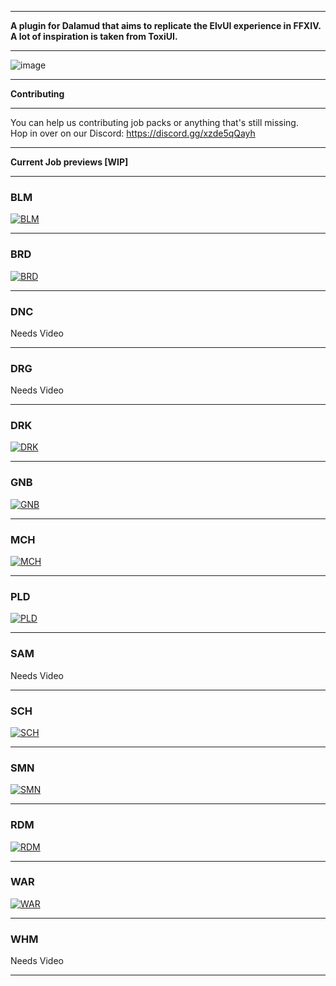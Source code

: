 ***
**A plugin for Dalamud that aims to replicate the ElvUI experience in FFXIV. A lot of inspiration is taken from ToxiUI.**  
***

![image](https://i.imgur.com/AmbyNFD.png)
***

**Contributing**
***

You can help us contributing job packs or anything that's still missing.  
Hop in over on our Discord: https://discord.gg/xzde5qQayh  
***

**Current Job previews [WIP]**
***

### BLM

[![BLM](https://img.youtube.com/vi/7_k_wDY3OK8/0.jpg)](https://www.youtube.com/watch?v=7_k_wDY3OK8 "DelvUI BLM")

***

### BRD

[![BRD](https://img.youtube.com/vi/bnwpUAuPWuc/0.jpg)](https://www.youtube.com/watch?v=bnwpUAuPWuc "DelvUI BRD")

***

### DNC

Needs Video

***

### DRG

Needs Video

***

### DRK

[![DRK](https://img.youtube.com/vi/nb6ivlkG2P4/0.jpg)](https://youtube.com/watch?v=nb6ivlkG2P4 "DelvUI DRK")

***

### GNB

[![GNB](https://img.youtube.com/vi/O_9PuKNAOb8/0.jpg)](https://www.youtube.com/watch?v=O_9PuKNAOb8 "DelvUI GNB")

***

### MCH

[![MCH](https://img.youtube.com/vi/LfqFgIPI9PM/0.jpg)](https://www.youtube.com/watch?v=LfqFgIPI9PM "DelvUI MCH")

***

### PLD

[![PLD](https://img.youtube.com/vi/m6mXp86JIy4/0.jpg)](https://www.youtube.com/watch?v=m6mXp86JIy4 "DelvUI PLD")

***

### SAM

Needs Video

***

### SCH

[![SCH](https://img.youtube.com/vi/bZ_5_dgdiZc/0.jpg)](https://www.youtube.com/watch?v=bZ_5_dgdiZc "DelvUI SCH")

***

### SMN

[![SMN](https://img.youtube.com/vi/AvMa03LL4AI/0.jpg)](https://www.youtube.com/watch?v=AvMa03LL4AI "DelvUI SMN")

***

### RDM

[![RDM](https://img.youtube.com/vi/C2Dus-LuZHc/0.jpg)](https://www.youtube.com/watch?v=C2Dus-LuZHc "DelvUI RDM")

***

### WAR

[![WAR](https://img.youtube.com/vi/zelBywyAC0Y/0.jpg)](https://www.youtube.com/watch?v=zelBywyAC0Y "DelvUI WAR")

***

### WHM

Needs Video

***